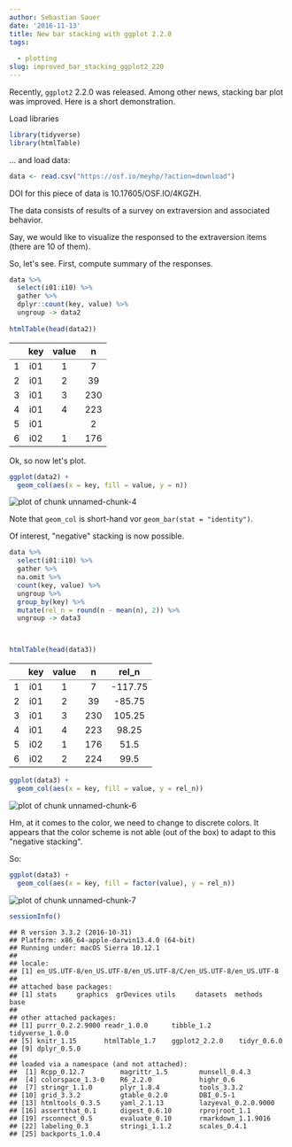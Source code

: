```yaml
---
author: Sebastian Sauer
date: '2016-11-13'
title: New bar stacking with ggplot 2.2.0
tags:
  
  - plotting
slug: improved_bar_stacking_ggplot2_220
---
```





Recently, `ggplot2` 2.2.0 was released. Among other news, stacking bar plot was improved. Here is a short demonstration.

Load libraries

```r
library(tidyverse)
library(htmlTable)
```

... and load data:



```r
data <- read.csv("https://osf.io/meyhp/?action=download")
```

DOI for this piece of data is 10.17605/OSF.IO/4KGZH.

The data consists of results of a survey on extraversion and associated behavior.

Say, we would like to visualize the responsed to the extraversion items (there are 10 of them).

So, let's see. First, compute summary of the responses.


```r
data %>% 
  select(i01:i10) %>% 
  gather %>% 
  dplyr::count(key, value) %>% 
  ungroup -> data2
  
htmlTable(head(data2))
```

<table class='gmisc_table' style='border-collapse: collapse; margin-top: 1em; margin-bottom: 1em;' >
<thead>
<tr>
<th style='border-bottom: 1px solid grey; border-top: 2px solid grey;'> </th>
<th style='border-bottom: 1px solid grey; border-top: 2px solid grey; text-align: center;'>key</th>
<th style='border-bottom: 1px solid grey; border-top: 2px solid grey; text-align: center;'>value</th>
<th style='border-bottom: 1px solid grey; border-top: 2px solid grey; text-align: center;'>n</th>
</tr>
</thead>
<tbody>
<tr>
<td style='text-align: left;'>1</td>
<td style='text-align: center;'>i01</td>
<td style='text-align: center;'>1</td>
<td style='text-align: center;'>7</td>
</tr>
<tr>
<td style='text-align: left;'>2</td>
<td style='text-align: center;'>i01</td>
<td style='text-align: center;'>2</td>
<td style='text-align: center;'>39</td>
</tr>
<tr>
<td style='text-align: left;'>3</td>
<td style='text-align: center;'>i01</td>
<td style='text-align: center;'>3</td>
<td style='text-align: center;'>230</td>
</tr>
<tr>
<td style='text-align: left;'>4</td>
<td style='text-align: center;'>i01</td>
<td style='text-align: center;'>4</td>
<td style='text-align: center;'>223</td>
</tr>
<tr>
<td style='text-align: left;'>5</td>
<td style='text-align: center;'>i01</td>
<td style='text-align: center;'></td>
<td style='text-align: center;'>2</td>
</tr>
<tr>
<td style='border-bottom: 2px solid grey; text-align: left;'>6</td>
<td style='border-bottom: 2px solid grey; text-align: center;'>i02</td>
<td style='border-bottom: 2px solid grey; text-align: center;'>1</td>
<td style='border-bottom: 2px solid grey; text-align: center;'>176</td>
</tr>
</tbody>
</table>


Ok, so now let's plot.


```r
ggplot(data2) +
  geom_col(aes(x = key, fill = value, y = n))
```

![plot of chunk unnamed-chunk-4](https://sebastiansauer.github.io/images/2016-11-13-03/unnamed-chunk-4-1.png)


Note that `geom_col` is short-hand vor `geom_bar(stat = "identity")`.

Of interest, "negative" stacking is now possible. 


```r
data %>% 
  select(i01:i10) %>% 
  gather %>% 
  na.omit %>% 
  count(key, value) %>% 
  ungroup %>% 
  group_by(key) %>% 
  mutate(rel_n = round(n - mean(n), 2)) %>% 
  ungroup -> data3



htmlTable(head(data3))
```

<table class='gmisc_table' style='border-collapse: collapse; margin-top: 1em; margin-bottom: 1em;' >
<thead>
<tr>
<th style='border-bottom: 1px solid grey; border-top: 2px solid grey;'> </th>
<th style='border-bottom: 1px solid grey; border-top: 2px solid grey; text-align: center;'>key</th>
<th style='border-bottom: 1px solid grey; border-top: 2px solid grey; text-align: center;'>value</th>
<th style='border-bottom: 1px solid grey; border-top: 2px solid grey; text-align: center;'>n</th>
<th style='border-bottom: 1px solid grey; border-top: 2px solid grey; text-align: center;'>rel_n</th>
</tr>
</thead>
<tbody>
<tr>
<td style='text-align: left;'>1</td>
<td style='text-align: center;'>i01</td>
<td style='text-align: center;'>1</td>
<td style='text-align: center;'>7</td>
<td style='text-align: center;'>-117.75</td>
</tr>
<tr>
<td style='text-align: left;'>2</td>
<td style='text-align: center;'>i01</td>
<td style='text-align: center;'>2</td>
<td style='text-align: center;'>39</td>
<td style='text-align: center;'>-85.75</td>
</tr>
<tr>
<td style='text-align: left;'>3</td>
<td style='text-align: center;'>i01</td>
<td style='text-align: center;'>3</td>
<td style='text-align: center;'>230</td>
<td style='text-align: center;'>105.25</td>
</tr>
<tr>
<td style='text-align: left;'>4</td>
<td style='text-align: center;'>i01</td>
<td style='text-align: center;'>4</td>
<td style='text-align: center;'>223</td>
<td style='text-align: center;'>98.25</td>
</tr>
<tr>
<td style='text-align: left;'>5</td>
<td style='text-align: center;'>i02</td>
<td style='text-align: center;'>1</td>
<td style='text-align: center;'>176</td>
<td style='text-align: center;'>51.5</td>
</tr>
<tr>
<td style='border-bottom: 2px solid grey; text-align: left;'>6</td>
<td style='border-bottom: 2px solid grey; text-align: center;'>i02</td>
<td style='border-bottom: 2px solid grey; text-align: center;'>2</td>
<td style='border-bottom: 2px solid grey; text-align: center;'>224</td>
<td style='border-bottom: 2px solid grey; text-align: center;'>99.5</td>
</tr>
</tbody>
</table>



```r
ggplot(data3) +
  geom_col(aes(x = key, fill = value, y = rel_n))
```

![plot of chunk unnamed-chunk-6](https://sebastiansauer.github.io/images/2016-11-13-03/unnamed-chunk-6-1.png)

Hm, at it comes to the color, we need to change to discrete colors. It appears that the color scheme is not able (out of the box) to adapt to this "negative stacking".

So:


```r
ggplot(data3) +
  geom_col(aes(x = key, fill = factor(value), y = rel_n))
```

![plot of chunk unnamed-chunk-7](https://sebastiansauer.github.io/images/2016-11-13-03/unnamed-chunk-7-1.png)




```r
sessionInfo()
```

```
## R version 3.3.2 (2016-10-31)
## Platform: x86_64-apple-darwin13.4.0 (64-bit)
## Running under: macOS Sierra 10.12.1
## 
## locale:
## [1] en_US.UTF-8/en_US.UTF-8/en_US.UTF-8/C/en_US.UTF-8/en_US.UTF-8
## 
## attached base packages:
## [1] stats     graphics  grDevices utils     datasets  methods   base     
## 
## other attached packages:
## [1] purrr_0.2.2.9000 readr_1.0.0      tibble_1.2       tidyverse_1.0.0 
## [5] knitr_1.15       htmlTable_1.7    ggplot2_2.2.0    tidyr_0.6.0     
## [9] dplyr_0.5.0     
## 
## loaded via a namespace (and not attached):
##  [1] Rcpp_0.12.7         magrittr_1.5        munsell_0.4.3      
##  [4] colorspace_1.3-0    R6_2.2.0            highr_0.6          
##  [7] stringr_1.1.0       plyr_1.8.4          tools_3.3.2        
## [10] grid_3.3.2          gtable_0.2.0        DBI_0.5-1          
## [13] htmltools_0.3.5     yaml_2.1.13         lazyeval_0.2.0.9000
## [16] assertthat_0.1      digest_0.6.10       rprojroot_1.1      
## [19] rsconnect_0.5       evaluate_0.10       rmarkdown_1.1.9016 
## [22] labeling_0.3        stringi_1.1.2       scales_0.4.1       
## [25] backports_1.0.4
```

